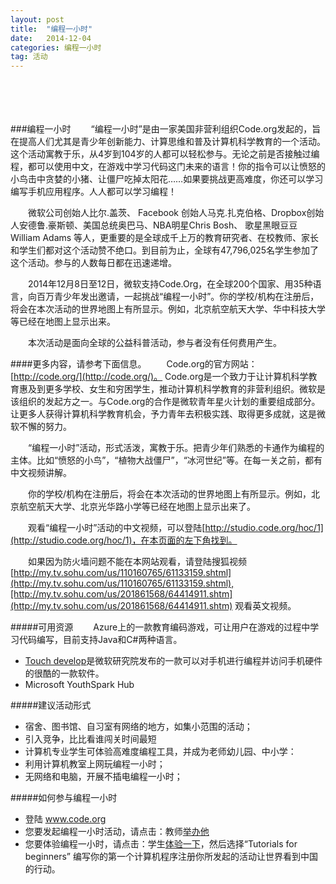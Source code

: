 ```yaml
---
layout: post
title:  "编程一小时"
date:   2014-12-04
categories: 编程一小时
tag: 活动
---
```

<br/><br/><br/><br/>
###编程一小时
　　“编程一小时”是由一家美国非营利组织Code.org发起的，旨在提高人们尤其是青少年创新能力、计算思维和普及计算机科学教育的一个活动。这个活动寓教于乐，从4岁到104岁的人都可以轻松参与。无论之前是否接触过编程，都可以使用中文，在游戏中学习代码这门未来的语言！你的指令可以让愤怒的小鸟击中贪婪的小猪、让僵尸吃掉太阳花……如果要挑战更高难度，你还可以学习编写手机应用程序。人人都可以学习编程！

　　微软公司创始人比尔.盖茨、 Facebook 创始人马克.扎克伯格、Dropbox创始人安德鲁.豪斯顿、美国总统奥巴马、NBA明星Chris Bosh、 歌星黑眼豆豆William Adams 等人，更重要的是全球成千上万的教育研究者、在校教师、家长和学生们都对这个活动赞不绝口。到目前为止，全球有47,796,025名学生参加了这个活动。参与的人数每日都在迅速递增。

　　2014年12月8日至12日，微软支持Code.Org，在全球200个国家、用35种语言，向百万青少年发出邀请，一起挑战“编程一小时”。你的学校/机构在注册后，将会在本次活动的世界地图上有所显示。例如，北京航空航天大学、华中科技大学等已经在地图上显示出来。

　　本次活动是面向全球的公益科普活动，参与者没有任何费用产生。


####更多内容，请参考下面信息。
　　Code.org的官方网站：[http://code.org/](http://code.org/)。 Code.org是一个致力于让计算机科学教育惠及到更多学校、女生和穷困学生，推动计算机科学教育的非营利组织。微软是该组织的发起方之一。与Code.org的合作是微软青年星火计划的重要组成部分。让更多人获得计算机科学教育机会，予力青年去积极实践、取得更多成就，这是微软不懈的努力。

　　“编程一小时”活动，形式活泼，寓教于乐。把青少年们熟悉的卡通作为编程的主体。比如“愤怒的小鸟”，“植物大战僵尸”，“冰河世纪”等。在每一关之前，都有中文视频讲解。

　　你的学校/机构在注册后，将会在本次活动的世界地图上有所显示。例如，北京航空航天大学、北京光华路小学等已经在地图上显示出来了。

　　观看“编程一小时”活动的中文视频，可以登陆[http://studio.code.org/hoc/1](http://studio.code.org/hoc/1)，在本页面的左下角找到。

　　如果因为防火墙问题不能在本网站观看，请登陆搜狐视频[http://my.tv.sohu.com/us/110160765/61133159.shtml](http://my.tv.sohu.com/us/110160765/61133159.shtml),[http://my.tv.sohu.com/us/201861568/64414911.shtm](http://my.tv.sohu.com/us/201861568/64414911.shtm) 观看英文视频。


#####可用资源
　　Azure上的一款教育编码游戏，可让用户在游戏的过程中学习代码编写，目前支持Java和C#两种语言。

* [Touch develop](http://rrurl.cn/0TI5j3)是微软研究院发布的一款可以对手机进行编程并访问手机硬件的很酷的一款软件。
* Microsoft YouthSpark Hub


#####建议活动形式
* 宿舍、图书馆、自习室有网络的地方，如集小范围的活动；
* 引入竞争，比比看谁闯关时间最短
* 计算机专业学生可体验高难度编程工具，并成为老师幼儿园、中小学：
* 利用计算机教室上网玩编程一小时；
* 无网络和电脑，开展不插电编程一小时；


#####如何参与编程一小时
* 登陆 www.code.org
* 您要发起编程一小时活动，请点击：教师[举办他](http://rrurl.cn/zg0qCA)
* 您要体验编程一小时，请点击：学生[体验一下](http://rrurl.cn/5nExh3)，然后选择“Tutorials for beginners” 编写你的第一个计算机程序注册你所发起的活动让世界看到中国的行动。
